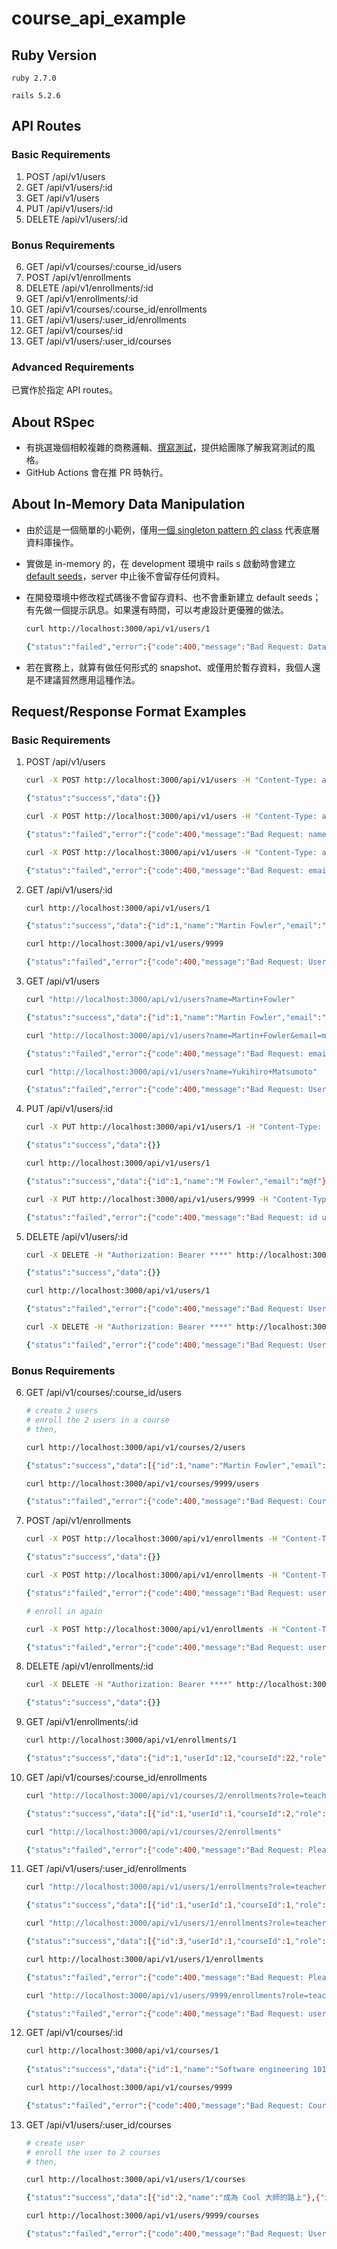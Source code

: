 # course_api_example

## Ruby Version
```
ruby 2.7.0
```
```
rails 5.2.6
```

## API Routes

### Basic Requirements

1. POST /api/v1/users
1. GET 	/api/v1/users/:id
1. GET 	/api/v1/users
1. PUT 	/api/v1/users/:id
1. DELETE /api/v1/users/:id

### Bonus Requirements

6. GET 	/api/v1/courses/:course_id/users
6. POST  /api/v1/enrollments
6. DELETE  /api/v1/enrollments/:id
6. GET 	/api/v1/enrollments/:id
6. GET 	/api/v1/courses/:course_id/enrollments
6. GET 	/api/v1/users/:user_id/enrollments
6. GET 	/api/v1/courses/:id
6. GET 	/api/v1/users/:user_id/courses

### Advanced Requirements

已實作於指定 API routes。

## About RSpec

- 有挑選幾個相較複雜的商務邏輯、[撰寫測試](spec)，提供給團隊了解我寫測試的風格。
- GitHub Actions 會在推 PR 時執行。

## About In-Memory Data Manipulation

- 由於這是一個簡單的小範例，僅用[一個 singleton pattern 的 class](lib/dataset/base.rb) 代表底層資料庫操作。
- 實做是 in-memory 的，在 development 環境中 rails s 啟動時會建立 [default seeds](lib/dataset/default_seeds)，server 中止後不會留存任何資料。
- 在開發環境中修改程式碼後不會留存資料、也不會重新建立 default seeds；有先做一個提示訊息。如果還有時間，可以考慮設計更優雅的做法。

    ```zsh
    curl http://localhost:3000/api/v1/users/1

    {"status":"failed","error":{"code":400,"message":"Bad Request: Dataset is not set up. Please restart Rails app."}}
    ```
- 若在實務上，就算有做任何形式的 snapshot、或僅用於暫存資料，我個人還是不建議貿然應用這種作法。


## Request/Response Format Examples

### Basic Requirements

1. POST /api/v1/users
    ```zsh
    curl -X POST http://localhost:3000/api/v1/users -H "Content-Type: application/json" -H "Authorization: Bearer ****" -d '{ "name": "Martin Fowler", "email": "m@f"}'

    {"status":"success","data":{}}
    ```
    ```zsh
    curl -X POST http://localhost:3000/api/v1/users -H "Content-Type: application/json" -H "Authorization: Bearer ****" -d '{ "name": "Martin Fowler", "email": "m@f"}'

    {"status":"failed","error":{"code":400,"message":"Bad Request: name 'Martin Fowler' is used. email 'm@f' is used"}}
    ```

    ```zsh
    curl -X POST http://localhost:3000/api/v1/users -H "Content-Type: application/json" -H "Authorization: Bearer ****" -d '{ "name": "Sandi Metz", "email": "sd@mt"}'

    {"status":"failed","error":{"code":400,"message":"Bad Request: email format should match /^S@S$/"}}
    ```

1. GET 	/api/v1/users/:id
    ```zsh
    curl http://localhost:3000/api/v1/users/1

    {"status":"success","data":{"id":1,"name":"Martin Fowler","email":"m@f"}}
    ```
    ```zsh
    curl http://localhost:3000/api/v1/users/9999

    {"status":"failed","error":{"code":400,"message":"Bad Request: User not found"}}
    ```
1. GET 	/api/v1/users
    ```zsh
    curl "http://localhost:3000/api/v1/users?name=Martin+Fowler"

    {"status":"success","data":{"id":1,"name":"Martin Fowler","email":"m@f"}}
    ```
    ```zsh
    curl "http://localhost:3000/api/v1/users?name=Martin+Fowler&email=mt@f"

    {"status":"failed","error":{"code":400,"message":"Bad Request: email format should match /^S@S$/"}}
    ```
    ```zsh
    curl "http://localhost:3000/api/v1/users?name=Yukihiro+Matsumoto"

    {"status":"failed","error":{"code":400,"message":"Bad Request: User not found"}}
    ```
1. PUT 	/api/v1/users/:id
    ```zsh
    curl -X PUT http://localhost:3000/api/v1/users/1 -H "Content-Type: application/json" -H "Authorization: Bearer ****"  -d '{"name": "M Fowler"}'

    {"status":"success","data":{}}

    curl http://localhost:3000/api/v1/users/1

    {"status":"success","data":{"id":1,"name":"M Fowler","email":"m@f"}}
    ```
    ```zsh
    curl -X PUT http://localhost:3000/api/v1/users/9999 -H "Content-Type: application/json"-H "Authorization: Bearer ****" -d '{"name": "M Fowler", "email": "m@fl"}'

    {"status":"failed","error":{"code":400,"message":"Bad Request: id user not found. name 'M Fowler' is used. email format should match /^S@S$/"}}
    ```
1. DELETE /api/v1/users/:id
    ```zsh
    curl -X DELETE -H "Authorization: Bearer ****" http://localhost:3000/api/v1/users/1

    {"status":"success","data":{}}

    curl http://localhost:3000/api/v1/users/1

    {"status":"failed","error":{"code":400,"message":"Bad Request: User not found"}}
    ```
    ```zsh
    curl -X DELETE -H "Authorization: Bearer ****" http://localhost:3000/api/v1/users/9999

    {"status":"failed","error":{"code":400,"message":"Bad Request: User not found"}}
    ```

### Bonus Requirements

6. GET 	/api/v1/courses/:course_id/users
    ```zsh
    # create 2 users
    # enroll the 2 users in a course
    # then,

    curl http://localhost:3000/api/v1/courses/2/users

    {"status":"success","data":[{"id":1,"name":"Martin Fowler","email":"m@f"},{"id":2,"name":"Sandi Metz","email":"s@m"}]}
    ```

    ```zsh
    curl http://localhost:3000/api/v1/courses/9999/users
 
    {"status":"failed","error":{"code":400,"message":"Bad Request: Course not found"}}
    ```

6. POST  /api/v1/enrollments
    ```zsh
    curl -X POST http://localhost:3000/api/v1/enrollments -H "Content-Type: application/json" -H "Authorization: Bearer ****" -d '{ "userId": 1, "courseId": 2, "role": "student"}'
    
    {"status":"success","data":{}}
    ```
    ```zsh
    curl -X POST http://localhost:3000/api/v1/enrollments -H "Content-Type: application/json" -H "Authorization: Bearer ****" -d '{ "userId": 9999, "courseId": 9998, "role": "auditor"}'

    {"status":"failed","error":{"code":400,"message":"Bad Request: userId User not found. courseId Course not found. role should be student or teacher"}}
    ```
    ```zsh
    # enroll in again

    curl -X POST http://localhost:3000/api/v1/enrollments -H "Content-Type: application/json" -H "Authorization: Bearer ****" -d '{ "userId": 1, "courseId": 2, "role": "teacher"}'
    
    {"status":"failed","error":{"code":400,"message":"Bad Request: userId 1 has been enrolled in courseId 2"}}
    ```
6. DELETE  /api/v1/enrollments/:id
    ```zsh
    curl -X DELETE -H "Authorization: Bearer ****" http://localhost:3000/api/v1/enrollments/1

    {"status":"success","data":{}}
    ```
6. GET 	/api/v1/enrollments/:id
    ```zsh
    curl http://localhost:3000/api/v1/enrollments/1

    {"status":"success","data":{"id":1,"userId":12,"courseId":22,"role":"student"}}
    ```
6. GET 	/api/v1/courses/:course_id/enrollments
    ```zsh
    curl "http://localhost:3000/api/v1/courses/2/enrollments?role=teacher&userId=1"

    {"status":"success","data":[{"id":1,"userId":1,"courseId":2,"role":"teacher"}]}
    ```
    ```zsh
    curl "http://localhost:3000/api/v1/courses/2/enrollments"

    {"status":"failed","error":{"code":400,"message":"Bad Request: Please query by role or userId"}}
    ```
6. GET 	/api/v1/users/:user_id/enrollments
    ```zsh
    curl "http://localhost:3000/api/v1/users/1/enrollments?role=teacher"

    {"status":"success","data":[{"id":1,"userId":1,"courseId":1,"role":"teacher"},{"id":2,"userId":1,"courseId":2,"role":"teacher"}]}
    ```
    ```zsh
    curl "http://localhost:3000/api/v1/users/1/enrollments?role=teacher&courseId=1"

    {"status":"success","data":[{"id":3,"userId":1,"courseId":1,"role":"teacher"}]}
    ```
    ```zsh
    curl http://localhost:3000/api/v1/users/1/enrollments
    
    {"status":"failed","error":{"code":400,"message":"Bad Request: Please query by role or courseId"}}
    ```
    ```zsh
    curl "http://localhost:3000/api/v1/users/9999/enrollments?role=teacher"

    {"status":"failed","error":{"code":400,"message":"Bad Request: userId user not found"}}
    ```
6. GET 	/api/v1/courses/:id
    ```zsh
    curl http://localhost:3000/api/v1/courses/1 
      
    {"status":"success","data":{"id":1,"name":"Software engineering 101"}}
    ```
    ```zsh
    curl http://localhost:3000/api/v1/courses/9999

    {"status":"failed","error":{"code":400,"message":"Bad Request: Course not found"}}
    ```
6. GET 	/api/v1/users/:user_id/courses
    ```zsh
    # create user
    # enroll the user to 2 courses
    # then,

    curl http://localhost:3000/api/v1/users/1/courses
    
    {"status":"success","data":[{"id":2,"name":"成為 Cool 大師的路上"},{"id":1,"name":"Software engineering 101"}]}
    ```
    ```zsh
    curl http://localhost:3000/api/v1/users/9999/courses
    
    {"status":"failed","error":{"code":400,"message":"Bad Request: User not found"}}
    ```
